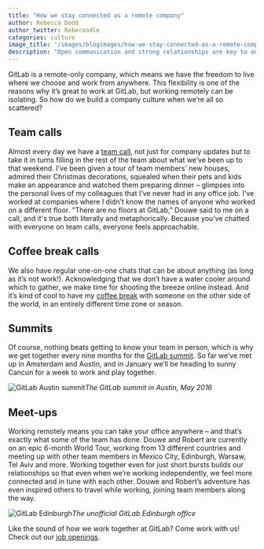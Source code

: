```yaml
---
title: "How we stay connected as a remote company"
author: Rebecca Dodd
author_twitter: Reberoodle
categories: culture
image_title: '/images/blogimages/how-we-stay-connected-as-a-remote-company-globe.jpg'
description: "Open communication and strong relationships are key to our company culture – here's how we achieve these remotely"
---
```


GitLab is a remote-only company, which means we have the freedom to live where we choose and work from anywhere. This flexibility is one of the reasons why it’s great to work at GitLab, but working remotely can be isolating. So how do we build a company culture when we’re all so scattered?

<!-- more -->

## Team calls

Almost every day we have a [team call](/handbook/communication/#team-call), not just for company updates but to take it in turns filling in the rest of the team about what we’ve been up to that weekend. I’ve been given a tour of team members’ new houses, admired their Christmas decorations, squealed when their pets and kids make an appearance and watched them preparing dinner – glimpses into the personal lives of my colleagues that I’ve never had in any office job. I’ve worked at companies where I didn’t know the names of anyone who worked on a different floor. "There are no floors at GitLab," Douwe said to me on a call, and it's true both literally and metaphorically. Because you’ve chatted with everyone on team calls, everyone feels approachable.

## Coffee break calls

We also have regular one-on-one chats that can be about anything (as long as it’s not work!). Acknowledging that we don’t have a water cooler around which to gather, we make time for shooting the breeze online instead. And it’s kind of cool to have my [coffee break](/company/culture/all-remote/informal-communication/#coffee-chats) with someone on the other side of the world, in an entirely different time zone or season.

## Summits

Of course, nothing beats getting to know your team in person, which is why we get together every nine months for the [GitLab summit](/company/culture/). So far we’ve met up in Amsterdam and Austin, and in January we’ll be heading to sunny Cancun for a week to work and play together.

![GitLab Austin summit](/images/blogimages/Gitlab-summit-Austin.jpeg)*The GitLab summit in Austin, May 2016*

## Meet-ups

Working remotely means you can take your office anywhere – and that’s exactly what some of the team has done. Douwe and Robert are currently on an epic 6-month World Tour, working from 13 different countries and meeting up with other team members in Mexico City, Edinburgh, Warsaw, Tel Aviv and more. Working together even for just short bursts builds our relationships so that even when we’re working independently, we feel more connected and in tune with each other. Douwe and Robert’s adventure has even inspired others to travel while working, joining team members along the way.

![GitLab Edinburgh](/images/blogimages/gitlab-edinburgh.jpg)*The unofficial GitLab Edinburgh office*


Like the sound of how we work together at GitLab? Come work with us! Check out our [job openings](/jobs/).
